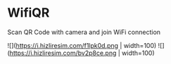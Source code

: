 # WifiQR
Scan QR Code with camera and join WiFi connection



![](https://i.hizliresim.com/f1lpk0d.png | width=100)
![](https://i.hizliresim.com/bv2p8ce.png | width=100)
